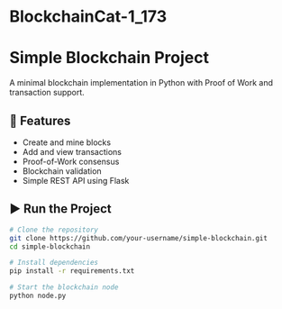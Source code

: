 # BlockchainCat-1_173
# Simple Blockchain Project

A minimal blockchain implementation in Python with Proof of Work and transaction support.

## 🚀 Features
- Create and mine blocks
- Add and view transactions
- Proof-of-Work consensus
- Blockchain validation
- Simple REST API using Flask

## ▶️ Run the Project
```bash
# Clone the repository
git clone https://github.com/your-username/simple-blockchain.git
cd simple-blockchain

# Install dependencies
pip install -r requirements.txt

# Start the blockchain node
python node.py
